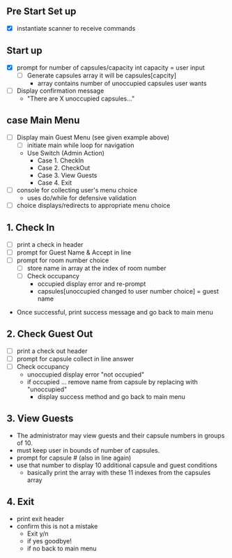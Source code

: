 ## Pre Start Set up
* [x] instantiate scanner to receive commands

## Start up
* [x] prompt for number of capsules/capacity int capacity = user input
  *  [ ] Generate capsules array
     it will be capsules[capcity]
     * array contains number of unoccupied capsules user wants
* [ ] Display confirmation message
  * "There are X unoccupied capsules..."
 
## case Main Menu
* [ ] Display main Guest Menu (see given example above)
  * [ ] initiate main while loop for navigation
  * Use Switch (Admin Action)
    * Case 1. CheckIn
    * Case 2. CheckOut
    * Case 3. View Guests
    * Case 4. Exit
* [ ] console for collecting user's menu choice
    * uses do/while for defensive validation
* [ ] choice displays/redirects to appropriate menu choice 

## 1. Check In
* [ ] print a check in header
*  [ ] prompt for Guest Name & Accept in line 
 *  [ ] prompt for room number choice
   *   [ ] store name in array at the index of room number
   *   [ ] Check occupancy
     * occupied display error and re-prompt
     * capsules[unoccupied changed to user number choice] = guest name
* Once successful, print success message and go back to main menu

## 2. Check Guest Out
* [ ] print a check out header
* [ ] prompt for capsule collect in line answer
* [ ] Check occupancy 
    * unoccupied display error "not occupied"
    * if occupied ... remove name from capsule by replacing with "unoccupied"
      * display success method and go back to main menu

## 3. View Guests
* The administrator may view guests and their capsule numbers in groups of 10.
* must keep user in bounds of number of capsules. 
* prompt for capsule # (also in line again)
* use that number to display 10 additional capsule and guest conditions
  * basically print the array with these 11 indexes from the capsules array

## 4. Exit
* print exit header
* confirm this is not a mistake
  * Exit y/n
  * if yes goodbye!
  * if no back to main menu 